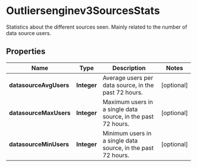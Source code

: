 

# Outliersenginev3SourcesStats

Statistics about the different sources seen. Mainly related to the number of data source users.

## Properties

| Name | Type | Description | Notes |
|------------ | ------------- | ------------- | -------------|
|**datasourceAvgUsers** | **Integer** | Average users per data source, in the past 72 hours. |  [optional] |
|**datasourceMaxUsers** | **Integer** | Maximum users in a single data source, in the past 72 hours. |  [optional] |
|**datasourceMinUsers** | **Integer** | Minimum users in a single data source, in the past 72 hours. |  [optional] |



